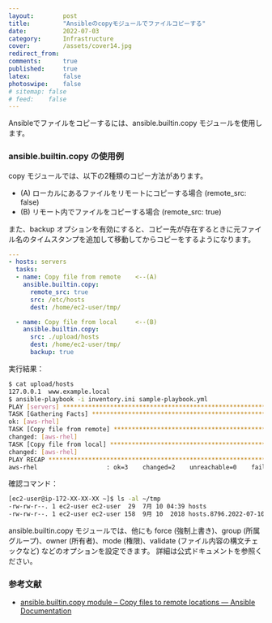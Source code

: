 ```yaml
---
layout:        post
title:         "Ansibleのcopyモジュールでファイルコピーする"
date:          2022-07-03
category:      Infrastructure
cover:         /assets/cover14.jpg
redirect_from:
comments:      true
published:     true
latex:         false
photoswipe:    false
# sitemap: false
# feed:    false
---
```


Ansibleでファイルをコピーするには、ansible.builtin.copy モジュールを使用します。

### ansible.builtin.copy の使用例

copy モジュールでは、以下の2種類のコピー方法があります。

- (A) ローカルにあるファイルをリモートにコピーする場合 (remote_src: false)
- (B) リモート内でファイルをコピーする場合 (remote_src: true)

また、backup オプションを有効にすると、コピー先が存在するときに元ファイル名のタイムスタンプを追加して移動してからコピーをするようになります。

```yml
---
- hosts: servers
  tasks:
  - name: Copy file from remote    <--(A)
    ansible.builtin.copy:
      remote_src: true
      src: /etc/hosts
      dest: /home/ec2-user/tmp/

  - name: Copy file from local     <--(B)
    ansible.builtin.copy:
      src: ./upload/hosts
      dest: /home/ec2-user/tmp/
      backup: true
```

実行結果：

```bash
$ cat upload/hosts
127.0.0.1  www.example.local
$ ansible-playbook -i inventory.ini sample-playbook.yml     
PLAY [servers] *****************************************************************
TASK [Gathering Facts] *********************************************************
ok: [aws-rhel]
TASK [Copy file from remote] ***************************************************
changed: [aws-rhel]
TASK [Copy file from local] ****************************************************
changed: [aws-rhel]
PLAY RECAP *********************************************************************
aws-rhel                   : ok=3    changed=2    unreachable=0    failed=0    skipped=0    rescued=0    ignored=0  
```

確認コマンド：

```bash
[ec2-user@ip-172-XX-XX-XX ~]$ ls -al ~/tmp
-rw-rw-r--. 1 ec2-user ec2-user  29  7月 10 04:39 hosts
-rw-rw-r--. 1 ec2-user ec2-user 158  9月 10  2018 hosts.8796.2022-07-10@04:39:46~
```

ansible.builtin.copy モジュールでは、他にも
force (強制上書き)、group (所属グループ)、owner (所有者)、mode (権限)、validate (ファイル内容の構文チェックなど)
などのオプションを設定できます。
詳細は公式ドキュメントを参照ください。

### 参考文献
- [ansible.builtin.copy module – Copy files to remote locations — Ansible Documentation](https://docs.ansible.com/ansible/latest/collections/ansible/builtin/copy_module.html)
